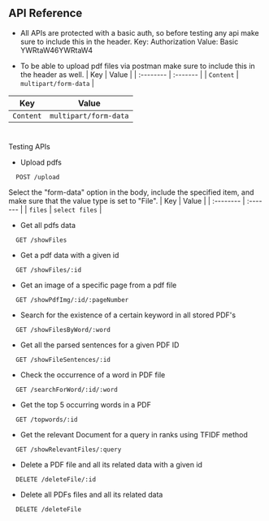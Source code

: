 
## API Reference

- All APIs are protected with a basic auth, so before testing any api make sure to include this in the header.
Key: Authorization
Value: Basic YWRtaW46YWRtaW4


- To be able to upload pdf files via postman make sure to include this in the header as well.
| Key | Value     |
| :-------- | :------- |
| `Content` | `multipart/form-data` |

| Key           | Value         |
| ------------- | ------------- |
| `Content`  | `multipart/form-data`  |


#
Testing APIs
- Upload pdfs

```http
  POST /upload
```

Select the "form-data" option in the body, include the specified item, and make sure that the value type is set to "File".
| Key | Value     |
| :-------- | :------- |
| `files` | `select files` |

- Get all pdfs data

```http
  GET /showFiles
```
- Get a pdf data with a given id

```http
  GET /showFiles/:id
```

- Get an image of a specific page from a pdf file

```http
  GET /showPdfImg/:id/:pageNumber
```

- Search for the existence of a certain keyword in all stored PDF's
```http
  GET /showFilesByWord/:word
```

- Get all the parsed sentences for a given PDF ID
```http
  GET /showFileSentences/:id
```

- Check the occurrence of a word in PDF file
```http
  GET /searchForWord/:id/:word
```

- Get the top 5 occurring words in a PDF
```http
  GET /topwords/:id
```

- Get the relevant Document for a query in ranks using TFIDF method
```http
  GET /showRelevantFiles/:query
```

- Delete a PDF file and all its related data with a given id
```http
  DELETE /deleteFile/:id
```

- Delete all PDFs files and all its related data
```http
  DELETE /deleteFile
```


